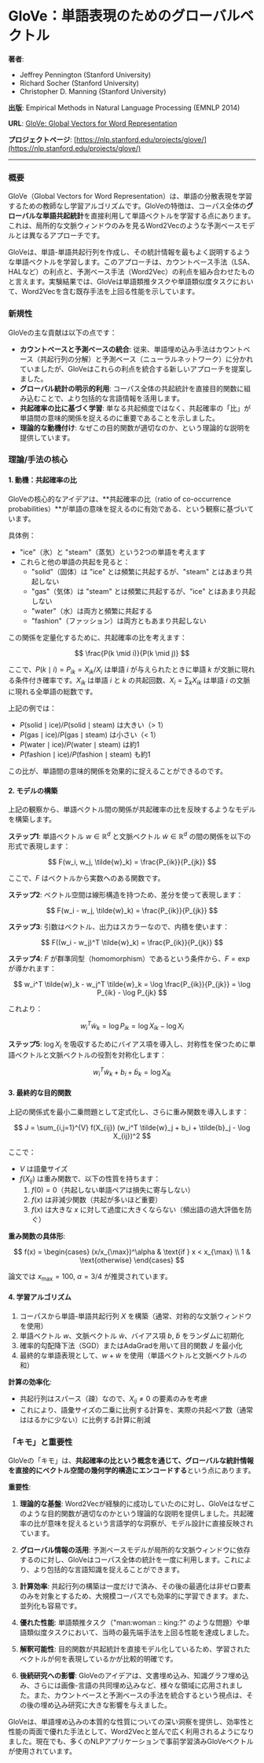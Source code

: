 # GloVe：単語表現のためのグローバルベクトル

**著者**:
* Jeffrey Pennington (Stanford University)
* Richard Socher (Stanford University)
* Christopher D. Manning (Stanford University)

**出版**: Empirical Methods in Natural Language Processing (EMNLP 2014)

**URL**: [GloVe: Global Vectors for Word Representation](https://www.aclweb.org/anthology/D14-1162.pdf)

**プロジェクトページ**: [https://nlp.stanford.edu/projects/glove/](https://nlp.stanford.edu/projects/glove/)

---

### 概要

GloVe（Global Vectors for Word Representation）は、単語の分散表現を学習するための教師なし学習アルゴリズムです。GloVeの特徴は、コーパス全体の**グローバルな単語共起統計**を直接利用して単語ベクトルを学習する点にあります。これは、局所的な文脈ウィンドウのみを見るWord2Vecのような予測ベースモデルとは異なるアプローチです。

GloVeは、単語-単語共起行列を作成し、その統計情報を最もよく説明するような単語ベクトルを学習します。このアプローチは、カウントベース手法（LSA、HALなど）の利点と、予測ベース手法（Word2Vec）の利点を組み合わせたものと言えます。実験結果では、GloVeは単語類推タスクや単語類似度タスクにおいて、Word2Vecを含む既存手法を上回る性能を示しています。

### 新規性

GloVeの主な貢献は以下の点です：

* **カウントベースと予測ベースの統合**: 従来、単語埋め込み手法はカウントベース（共起行列の分解）と予測ベース（ニューラルネットワーク）に分かれていましたが、GloVeはこれらの利点を統合する新しいアプローチを提案しました。
* **グローバル統計の明示的利用**: コーパス全体の共起統計を直接目的関数に組み込むことで、より包括的な言語情報を活用します。
* **共起確率の比に基づく学習**: 単なる共起頻度ではなく、共起確率の「比」が単語間の意味的関係を捉えるのに重要であることを示しました。
* **理論的な動機付け**: なぜこの目的関数が適切なのか、という理論的な説明を提供しています。

### 理論/手法の核心

#### 1. 動機：共起確率の比

GloVeの核心的なアイデアは、**共起確率の比（ratio of co-occurrence probabilities）**が単語の意味を捉えるのに有効である、という観察に基づいています。

具体例：
* "ice"（氷）と "steam"（蒸気）という2つの単語を考えます
* これらと他の単語の共起を見ると：
  * "solid"（固体）は "ice" とは頻繁に共起するが、"steam" とはあまり共起しない
  * "gas"（気体）は "steam" とは頻繁に共起するが、"ice" とはあまり共起しない
  * "water"（水）は両方と頻繁に共起する
  * "fashion"（ファッション）は両方ともあまり共起しない

この関係を定量化するために、共起確率の比を考えます：

$$
\frac{P(k \mid i)}{P(k \mid j)}
$$

ここで、$P(k \mid i) = P_{ik} = X_{ik} / X_i$ は単語 $i$ が与えられたときに単語 $k$ が文脈に現れる条件付き確率です。$X_{ik}$ は単語 $i$ と $k$ の共起回数、$X_i = \sum_k X_{ik}$ は単語 $i$ の文脈に現れる全単語の総数です。

上記の例では：
* $P(\text{solid} \mid \text{ice}) / P(\text{solid} \mid \text{steam})$ は大きい（> 1）
* $P(\text{gas} \mid \text{ice}) / P(\text{gas} \mid \text{steam})$ は小さい（< 1）
* $P(\text{water} \mid \text{ice}) / P(\text{water} \mid \text{steam})$ は約1
* $P(\text{fashion} \mid \text{ice}) / P(\text{fashion} \mid \text{steam})$ も約1

この比が、単語間の意味的関係を効果的に捉えることができるのです。

#### 2. モデルの構築

上記の観察から、単語ベクトル間の関係が共起確率の比を反映するようなモデルを構築します。

**ステップ1**: 単語ベクトル $w \in \mathbb{R}^d$ と文脈ベクトル $\tilde{w} \in \mathbb{R}^d$ の間の関係を以下の形式で表現します：

$$
F(w_i, w_j, \tilde{w}_k) = \frac{P_{ik}}{P_{jk}}
$$

ここで、$F$ はベクトルから実数へのある関数です。

**ステップ2**: ベクトル空間は線形構造を持つため、差分を使って表現します：

$$
F(w_i - w_j, \tilde{w}_k) = \frac{P_{ik}}{P_{jk}}
$$

**ステップ3**: 引数はベクトル、出力はスカラーなので、内積を使います：

$$
F((w_i - w_j)^T \tilde{w}_k) = \frac{P_{ik}}{P_{jk}}
$$

**ステップ4**: $F$ が群準同型（homomorphism）であるという条件から、$F = \exp$ が導かれます：

$$
w_i^T \tilde{w}_k - w_j^T \tilde{w}_k = \log \frac{P_{ik}}{P_{jk}} = \log P_{ik} - \log P_{jk}
$$

これより：

$$
w_i^T \tilde{w}_k = \log P_{ik} = \log X_{ik} - \log X_i
$$

**ステップ5**: $\log X_i$ を吸収するためにバイアス項を導入し、対称性を保つために単語ベクトルと文脈ベクトルの役割を対称化します：

$$
w_i^T \tilde{w}_k + b_i + \tilde{b}_k = \log X_{ik}
$$

#### 3. 最終的な目的関数

上記の関係式を最小二乗問題として定式化し、さらに重み関数を導入します：

$$
J = \sum_{i,j=1}^{V} f(X_{ij}) (w_i^T \tilde{w}_j + b_i + \tilde{b}_j - \log X_{ij})^2
$$

ここで：
* $V$ は語彙サイズ
* $f(X_{ij})$ は重み関数で、以下の性質を持ちます：
  1. $f(0) = 0$（共起しない単語ペアは損失に寄与しない）
  2. $f(x)$ は非減少関数（共起が多いほど重要）
  3. $f(x)$ は大きな $x$ に対して過度に大きくならない（頻出語の過大評価を防ぐ）

**重み関数の具体形**:

$$
f(x) = \begin{cases}
(x/x_{\max})^\alpha & \text{if } x < x_{\max} \\
1 & \text{otherwise}
\end{cases}
$$

論文では $x_{\max} = 100$, $\alpha = 3/4$ が推奨されています。

#### 4. 学習アルゴリズム

1. コーパスから単語-単語共起行列 $X$ を構築（通常、対称的な文脈ウィンドウを使用）
2. 単語ベクトル $w$、文脈ベクトル $\tilde{w}$、バイアス項 $b$, $\tilde{b}$ をランダムに初期化
3. 確率的勾配降下法（SGD）またはAdaGradを用いて目的関数 $J$ を最小化
4. 最終的な単語表現として、$w + \tilde{w}$ を使用（単語ベクトルと文脈ベクトルの和）

**計算の効率化**:
* 共起行列はスパース（疎）なので、$X_{ij} \neq 0$ の要素のみを考慮
* これにより、語彙サイズの二乗に比例する計算を、実際の共起ペア数（通常ははるかに少ない）に比例する計算に削減

### 「キモ」と重要性

GloVeの「キモ」は、**共起確率の比という概念を通じて、グローバルな統計情報を直接的にベクトル空間の幾何学的構造にエンコードする**という点にあります。

**重要性**:

1. **理論的な基盤**: Word2Vecが経験的に成功していたのに対し、GloVeはなぜこのような目的関数が適切なのかという理論的な説明を提供しました。共起確率の比が意味を捉えるという言語学的な洞察が、モデル設計に直接反映されています。

2. **グローバル情報の活用**: 予測ベースモデルが局所的な文脈ウィンドウに依存するのに対し、GloVeはコーパス全体の統計を一度に利用します。これにより、より包括的な言語知識を捉えることができます。

3. **計算効率**: 共起行列の構築は一度だけで済み、その後の最適化は非ゼロ要素のみを対象とするため、大規模コーパスでも効率的に学習できます。また、並列化も容易です。

4. **優れた性能**: 単語類推タスク（"man:woman :: king:?" のような問題）や単語類似度タスクにおいて、当時の最先端手法を上回る性能を達成しました。

5. **解釈可能性**: 目的関数が共起統計を直接モデル化しているため、学習されたベクトルが何を表現しているかが比較的明確です。

6. **後続研究への影響**: GloVeのアイデアは、文書埋め込み、知識グラフ埋め込み、さらには画像-言語の共同埋め込みなど、様々な領域に応用されました。また、カウントベースと予測ベースの手法を統合するという視点は、その後の埋め込み研究に大きな影響を与えました。

GloVeは、単語埋め込みの本質的な性質についての深い洞察を提供し、効率性と性能の両面で優れた手法として、Word2Vecと並んで広く利用されるようになりました。現在でも、多くのNLPアプリケーションで事前学習済みGloVeベクトルが使用されています。

